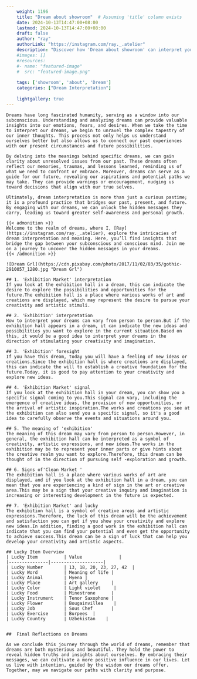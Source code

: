 ```yaml
---
    weight: 1196
    title: "Dream about showroom"  # Assuming 'title' column exists
    date: 2024-10-13T14:47:00+08:00
    lastmod: 2024-10-13T14:47:00+08:00
    draft: false
    author: "ray"
    authorLink: "https://instagram.com/ray._.atelier"
    description: "Discover how 'Dream about showroom' can interpret your future and uncover its significant meanings in your life."
    #images: []
    #resources:
    #- name: "featured-image"
    #  src: "featured-image.png"
    
    tags: ['showroom', 'about', 'Dream']
    categories: ["Dream Interpretation"]
    
    lightgallery: true
---
```

    
    Dreams have long fascinated humanity, serving as a window into our subconscious. Understanding and analyzing dreams can provide valuable insights into our emotions, fears, and desires. When we take the time to interpret our dreams, we begin to unravel the complex tapestry of our inner thoughts. This process not only helps us understand ourselves better but also allows us to connect our past experiences with our present circumstances and future possibilities.
    
    By delving into the meanings behind specific dreams, we can gain clarity about unresolved issues from our past. These dreams often reflect our memories, traumas, and lessons learned, reminding us of what we need to confront or embrace. Moreover, dreams can serve as a guide for our future, revealing our aspirations and potential paths we may take. They can provide warnings or encouragement, nudging us toward decisions that align with our true selves.
    
    Ultimately, dream interpretation is more than just a curious pastime; it is a profound practice that bridges our past, present, and future. By engaging with our dreams, we can unlock the hidden messages they carry, leading us toward greater self-awareness and personal growth.
    
    {{< admonition >}}
    Welcome to the realm of dreams, where I, [Ray](https://instagram.com/ray._.atelier), explore the intricacies of dream interpretation and meaning. Here, you’ll find insights that bridge the gap between your subconscious and conscious mind. Join me on a journey to uncover the hidden messages in your dreams.
    {{< /admonition >}}
    
    ![Dream Grl](https://cdn.pixabay.com/photo/2017/11/02/03/35/gothic-2910057_1280.jpg "Dream Grl")
    
    ## 1. 'Exhibition Market' interpretation
    If you look at the exhibition hall in a dream, this can indicate the desire to explore the possibilities and opportunities for the future.The exhibition hall is a place where various works of art and creations are displayed, which may represent the desire to pursue your creativity and artistic stimuli.
    
    ## 2. 'Exhibition' interpretation
    How to interpret your dreams can vary from person to person.But if the exhibition hall appears in a dream, it can indicate the new ideas and possibilities you want to explore in the current situation.Based on this, it would be a good idea to interpret your dreams in the direction of stimulating your creativity and imagination.
    
    ## 3. 'Exhibition' foresight
    If you have this dream, today you will have a feeling of new ideas or creations.Since the exhibition hall is where creations are displayed, this can indicate the will to establish a creative foundation for the future.Today, it is good to pay attention to your creativity and explore new ideas.
    
    ## 4. 'Exhibition Market' signal
    If you look at the exhibition hall in your dream, you can show you a specific signal coming to you.This signal can vary, including the emergence of creative ideas, the provision of new opportunities, or the arrival of artistic inspiration.The works and creations you see at the exhibition can also send you a specific signal, so it's a good idea to carefully observe the events and situations around you.
    
    ## 5. The meaning of 'exhibition'
    The meaning of this dream may vary from person to person.However, in general, the exhibition hall can be interpreted as a symbol of creativity, artistic expressions, and new ideas.The works in the exhibition may be to represent your inner parts or give hints about the creative realm you want to explore.Therefore, this dream can be thought of in the direction of pursuing self -exploration and growth.
    
    ## 6. Signs of'Clean Market '
    The exhibition hall is a place where various works of art are displayed, and if you look at the exhibition hall in a dream, you can mean that you are experiencing a kind of sign in the art or creative area.This may be a sign that your creative inquiry and imagination is increasing or interesting development in the future is expected.
    
    ## 7. 'Exhibition Market' and lucky
    The exhibition hall is a symbol of creative areas and artistic expressions.Therefore, the luck of this dream will be the achievement and satisfaction you can get if you show your creativity and explore new ideas.In addition, finding a good work in the exhibition hall can indicate that you can find your potential and even get the opportunity to achieve success.This dream can be a sign of luck that can help you develop your creativity and artistic aspects.
    
    ## Lucky Item Overview
    | Lucky Item          | Value              |
    |---------------|--------------------|
    | Lucky Number        | 13, 18, 20, 23, 27, 42  |
    | Lucky Word          | Meaning of life |
    | Lucky Animal        | Hyena |
    | Lucky Place         | Art gallery     |
    | Lucky Color         | Light violet     |
    | Lucky Food          | Minestrone      |
    | Lucky Instrument    | Tenor Saxophone |
    | Lucky Flower        | Bougainvillea    |
    | Lucky Job           | Sous Chef       |
    | Lucky Exercise      | Burpees  |
    | Lucky Country       | Uzbekistan    |
    
    
    ##  Final Reflections on Dreams
    
    As we conclude this journey through the world of dreams, remember that dreams are both mysterious and beautiful. They hold the power to reveal hidden truths and insights about ourselves. By embracing their messages, we can cultivate a more positive influence in our lives. Let us live with intention, guided by the wisdom our dreams offer. Together, may we navigate our paths with clarity and purpose.
    